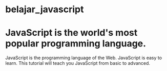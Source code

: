 # belajar_javascript
# JavaScript is the world's most popular programming language.
  JavaScript is the programming language of the Web.
  JavaScript is easy to learn.
  This tutorial will teach you JavaScript from basic to advanced.
